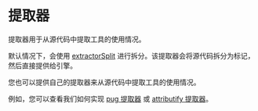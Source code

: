 # 提取器

提取器用于从源代码中提取工具的使用情况。

默认情况下，会使用 [extractorSplit](https://github.com/unocss/unocss/blob/main/packages/core/src/extractors/split.ts) 进行拆分。该提取器会将源代码拆分为标记，然后直接提供给引擎。


您也可以提供自己的提取器来从源代码中提取工具的使用情况。

例如，您可以查看我们如何实现 [pug 提取器](https://github.com/unocss/unocss/tree/main/packages/extractor-pug) 或 [attributify 提取器](https://github.com/unocss/unocss/blob/main/packages/preset-attributify/src/extractor.ts)。
